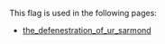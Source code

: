 This flag is used in the following pages:
 - [the_defenestration_of_ur_sarmond](../events/the_defenestration_of_ur_sarmond.md)
